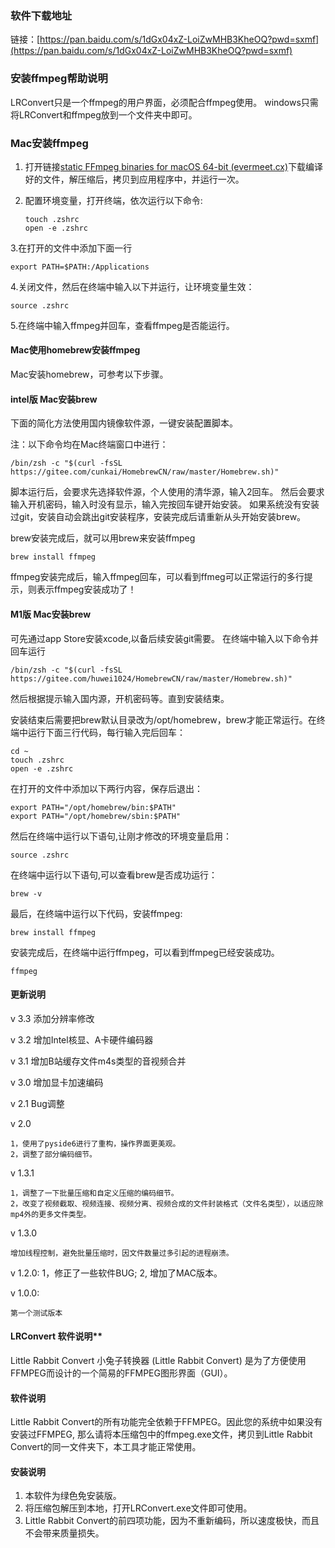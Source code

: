### 软件下载地址

链接：[https://pan.baidu.com/s/1dGx04xZ-LoiZwMHB3KheOQ?pwd=sxmf](https://pan.baidu.com/s/1dGx04xZ-LoiZwMHB3KheOQ?pwd=sxmf)

### 安装ffmpeg帮助说明

LRConvert只是一个ffmpeg的用户界面，必须配合ffmpeg使用。
windows只需将LRConvert和ffmpeg放到一个文件夹中即可。

### Mac安装ffmpeg

1. 打开链接[static FFmpeg binaries for macOS 64-bit (evermeet.cx)](https://evermeet.cx/ffmpeg/)下载编译好的文件，解压缩后，拷贝到应用程序中，并运行一次。
2. 配置环境变量，打开终端，依次运行以下命令:

   ```
   touch .zshrc
   open -e .zshrc
   ```

3.在打开的文件中添加下面一行

```
export PATH=$PATH:/Applications
```

4.关闭文件，然后在终端中输入以下并运行，让环境变量生效：

```
source .zshrc
```

5.在终端中输入ffmpeg并回车，查看ffmpeg是否能运行。

#### Mac使用homebrew安装ffmpeg

Mac安装homebrew，可参考以下步骤。

#### intel版 Mac安装brew

下面的简化方法使用国内镜像软件源，一键安装配置脚本。

注：以下命令均在Mac终端窗口中进行：

```
/bin/zsh -c "$(curl -fsSL https://gitee.com/cunkai/HomebrewCN/raw/master/Homebrew.sh)"
```

脚本运行后，会要求先选择软件源，个人使用的清华源，输入2回车。
然后会要求输入开机密码，输入时没有显示，输入完按回车键开始安装。
如果系统没有安装过git，安装自动会跳出git安装程序，安装完成后请重新从头开始安装brew。

brew安装完成后，就可以用brew来安装ffmpeg

```
brew install ffmpeg
```

ffmpeg安装完成后，输入ffmpeg回车，可以看到ffmeg可以正常运行的多行提示，则表示ffmpeg安装成功了！

#### M1版 Mac安装brew

可先通过app Store安装xcode,以备后续安装git需要。
在终端中输入以下命令并回车运行

```
/bin/zsh -c "$(curl -fsSL https://gitee.com/huwei1024/HomebrewCN/raw/master/Homebrew.sh)"
```

然后根据提示输入国内源，开机密码等。直到安装结束。

安装结束后需要把brew默认目录改为/opt/homebrew，brew才能正常运行。在终端中运行下面三行代码，每行输入完后回车：

```
cd ~
touch .zshrc
open -e .zshrc
```

在打开的文件中添加以下两行内容，保存后退出：

```
export PATH="/opt/homebrew/bin:$PATH"
export PATH="/opt/homebrew/sbin:$PATH"
```

然后在终端中运行以下语句,让刚才修改的环境变量启用：

```
source .zshrc
```

在终端中运行以下语句,可以查看brew是否成功运行：

```
brew -v
```

最后，在终端中运行以下代码，安装ffmpeg:

```
brew install ffmpeg
```

安装完成后，在终端中运行ffmpeg，可以看到ffmpeg已经安装成功。

```
ffmpeg
```

#### 更新说明

v 3.3
     添加分辨率修改

v 3.2
     增加Intel核显、A卡硬件编码器

v 3.1
     增加B站缓存文件m4s类型的音视频合并

v 3.0
     增加显卡加速编码

v 2.1
     Bug调整

v 2.0

    1，使用了pyside6进行了重构，操作界面更美观。
    2，调整了部分编码细节。

v 1.3.1

    1，调整了一下批量压缩和自定义压缩的编码细节。
    2，改变了视频截取、视频连接、视频分离、视频合成的文件封装格式（文件名类型），以适应除mp4外的更多文件类型。

v 1.3.0

    增加线程控制，避免批量压缩时，因文件数量过多引起的进程崩溃。

v 1.2.0:
    1，修正了一些软件BUG;
    2, 增加了MAC版本。

v 1.0.0:

    第一个测试版本

#### LRConvert 软件说明**

Little Rabbit Convert 小兔子转换器 (Little Rabbit Convert) 是为了方便使用FFMPEG而设计的一个简易的FFMPEG图形界面（GUI）。

#### 软件说明

Little Rabbit Convert的所有功能完全依赖于FFMPEG。因此您的系统中如果没有安装过FFMPEG,
那么请将本压缩包中的ffmpeg.exe文件，拷贝到Little Rabbit Convert的同一文件夹下，本工具才能正常使用。

#### 安装说明

1. 本软件为绿色免安装版。
2. 将压缩包解压到本地，打开LRConvert.exe文件即可使用。
3. Little Rabbit Convert的前四项功能，因为不重新编码，所以速度极快，而且不会带来质量损失。

